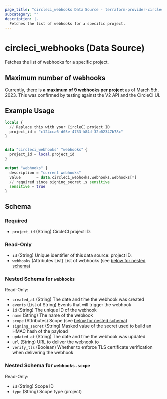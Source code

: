```yaml
---
page_title: "circleci_webhooks Data Source - terraform-provider-circleci"
subcategory: ""
description: |-
  Fetches the list of webhooks for a specific project.
---
```


# circleci_webhooks (Data Source)

Fetches the list of webhooks for a specific project.

## Maximum number of webhooks

Currently, there is **a maximum of 9 webhooks per project** as of March 5th, 2023.
This was confirmed by testing against the V2 API and the CircleCI UI.

## Example Usage

```terraform
locals {
  // Replace this with your CircleCI project ID
  project_id = "c124cca6-d03e-4733-b84d-32b02347b78c"
}


data "circleci_webhooks" "webhooks" {
  project_id = local.project_id
}

output "webhooks" {
  description = "current webhooks"
  value       = data.circleci_webhooks.webhooks.webhooks[*]
  // required since signing_secret is sensitive
  sensitive = true
}
```

<!-- schema generated by tfplugindocs -->
## Schema

### Required

- `project_id` (String) CircleCI project ID.

### Read-Only

- `id` (String) Unique identifier of this data source: project ID.
- `webhooks` (Attributes List) List of webhooks (see [below for nested schema](#nestedatt--webhooks))

<a id="nestedatt--webhooks"></a>
### Nested Schema for `webhooks`

Read-Only:

- `created_at` (String) The date and time the webhook was created
- `events` (List of String) Events that will trigger the webhook
- `id` (String) The unique ID of the webhook
- `name` (String) The name of the webhook
- `scope` (Attributes) Scope (see [below for nested schema](#nestedatt--webhooks--scope))
- `signing_secret` (String) Masked value of the secret used to build an HMAC hash of the payload
- `updated_at` (String) The date and time the webhook was updated
- `url` (String) URL to deliver the webhook to
- `verify_tls` (Boolean) Whether to enforce TLS certificate verification when delivering the webhook

<a id="nestedatt--webhooks--scope"></a>
### Nested Schema for `webhooks.scope`

Read-Only:

- `id` (String) Scope ID
- `type` (String) Scope type (project)
